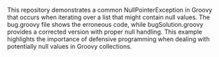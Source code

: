This repository demonstrates a common NullPointerException in Groovy that occurs when iterating over a list that might contain null values. The bug.groovy file shows the erroneous code, while bugSolution.groovy provides a corrected version with proper null handling.  This example highlights the importance of defensive programming when dealing with potentially null values in Groovy collections.